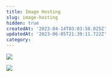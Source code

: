 ```yaml
---
title: Image Hosting
slug: image-hosting
hidden: true
createdAt: '2023-04-14T03:03:58.025Z'
updatedAt: '2023-06-05T21:39:11.722Z'
category: 
---
```

![](https://files.readme.io/f7bb90b-Adding-RevenueCat-to-your-app.png)

![](https://files.readme.io/563a29f-RevenueCat-for-existing-apps.png)